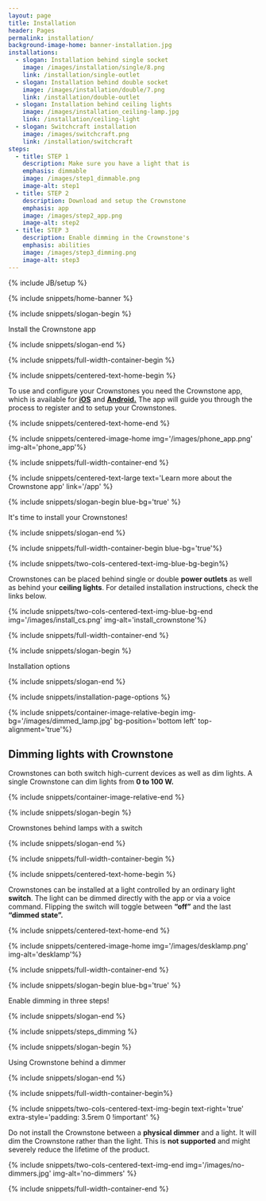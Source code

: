 ```yaml
---
layout: page
title: Installation
header: Pages
permalink: installation/
background-image-home: banner-installation.jpg
installations:
  - slogan: Installation behind single socket
    image: /images/installation/single/8.png
    link: /installation/single-outlet
  - slogan: Installation behind double socket
    image: /images/installation/double/7.png
    link: /installation/double-outlet
  - slogan: Installation behind ceiling lights
    image: /images/installation_ceiling-lamp.jpg
    link: /installation/ceiling-light
  - slogan: Switchcraft installation
    image: /images/switchcraft.png
    link: /installation/switchcraft
steps:
  - title: STEP 1
    description: Make sure you have a light that is 
    emphasis: dimmable
    image: /images/step1_dimmable.png
    image-alt: step1
  - title: STEP 2
    description: Download and setup the Crownstone 
    emphasis: app
    image: /images/step2_app.png
    image-alt: step2
  - title: STEP 3
    description: Enable dimming in the Crownstone's 
    emphasis: abilities
    image: /images/step3_dimming.png
    image-alt: step3
---
```


{% include JB/setup %}

{% include snippets/home-banner %}

{% include snippets/slogan-begin %}

Install the Crownstone app

{% include snippets/slogan-end %}

{% include snippets/full-width-container-begin %}

{% include snippets/centered-text-home-begin %}

To use and configure your Crownstones you need the Crownstone app, which is available for
**[iOS](https://apps.apple.com/us/app/crownstone/id1136616106)** and 
**[Android.](https://play.google.com/store/apps/details?id=rocks.crownstone.consumerapp)** 
The app will guide you through the process to register and to setup your Crownstones.

{% include snippets/centered-text-home-end %}

{% include snippets/centered-image-home img='/images/phone_app.png' img-alt='phone_app'%}

{% include snippets/full-width-container-end %}


{% include snippets/centered-text-large text='Learn more about the Crownstone app' link='/app' %}


{% include snippets/slogan-begin blue-bg='true' %}

It's time to install your Crownstones!

{% include snippets/slogan-end %}


{% include snippets/full-width-container-begin blue-bg='true'%}

{% include snippets/two-cols-centered-text-img-blue-bg-begin%}

Crownstones can be placed behind single or double **power outlets** as well as behind your **ceiling lights**. For detailed installation instructions, check the links below. 
 
{% include snippets/two-cols-centered-text-img-blue-bg-end img='/images/install_cs.png' img-alt='install_crownstone'%}

{% include snippets/full-width-container-end %}


{% include snippets/slogan-begin %}

Installation options

{% include snippets/slogan-end %}

{% include snippets/installation-page-options %}


{% include snippets/container-image-relative-begin img-bg='/images/dimmed_lamp.jpg' bg-position='bottom left' top-alignment='true'%}

## Dimming lights with Crownstone

Crownstones can both switch high-current devices as well as dim lights. A single Crownstone can dim lights from **0 to 100 W.**

{% include snippets/container-image-relative-end %}


{% include snippets/slogan-begin %}

Crownstones behind lamps with a switch

{% include snippets/slogan-end %}

{% include snippets/full-width-container-begin %}

{% include snippets/centered-text-home-begin %}

Crownstones can be installed at a light controlled by an ordinary light **switch**. The light can be dimmed directly with the app or via a voice command. Flipping the switch will toggle between **“off”** and the last **“dimmed state”.**

{% include snippets/centered-text-home-end %}

{% include snippets/centered-image-home img='/images/desklamp.png' img-alt='desklamp'%}

{% include snippets/full-width-container-end %}


{% include snippets/slogan-begin blue-bg='true' %}

Enable dimming in three steps!

{% include snippets/slogan-end %}

{% include snippets/steps_dimming %}


{% include snippets/slogan-begin %}

Using Crownstone behind a dimmer

{% include snippets/slogan-end %}

{% include snippets/full-width-container-begin%}

{% include snippets/two-cols-centered-text-img-begin text-right='true' extra-style='padding: 3.5rem 0 !important' %}

Do not install the Crownstone between a **physical dimmer** and a light. It will dim the Crownstone rather than the light. This is **not supported** and might severely reduce the lifetime of the product.
 
{% include snippets/two-cols-centered-text-img-end img='/images/no-dimmers.jpg' img-alt='no-dimmers' %}

{% include snippets/full-width-container-end %}